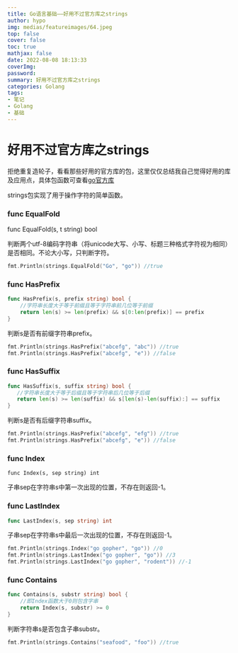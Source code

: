 ```yaml
---
title: Go语言基础——好用不过官方库之strings
author: hypo
img: medias/featureimages/64.jpeg
top: false
cover: false
toc: true
mathjax: false
date: 2022-08-08 18:13:33
coverImg:
password:
summary: 好用不过官方库之strings
categories: Golang
tags:
- 笔记
- Golang
- 基础
---
```

# 好用不过官方库之strings

拒绝重复造轮子，看看那些好用的官方库的包，这里仅仅总结我自己觉得好用的库及应用点，具体包函数可查看[go官方库](https://studygolang.com/pkgdoc)

strings包实现了用于操作字符的简单函数。

### func EqualFold

func EqualFold(s, t string) bool

判断两个utf-8编码字符串（将unicode大写、小写、标题三种格式字符视为相同）是否相同。不论大小写，只判断字符。

```go
fmt.Println(strings.EqualFold("Go", "go")) //true
```

### func HasPrefix

```go
func HasPrefix(s, prefix string) bool {
    //字符串长度大于等于前缀且等于字符串前几位等于前缀
	return len(s) >= len(prefix) && s[0:len(prefix)] == prefix
}
```

判断s是否有前缀字符串prefix。

```go
fmt.Println(strings.HasPrefix("abcefg", "abc")) //true
fmt.Println(strings.HasPrefix("abcefg", "e")) //false
```

### func HasSuffix 

```go
func HasSuffix(s, suffix string) bool {
   //字符串长度大于等于后缀且等于字符串后几位等于后缀
   return len(s) >= len(suffix) && s[len(s)-len(suffix):] == suffix
}
```

判断s是否有后缀字符串suffix。

```go
fmt.Println(strings.HasPrefix("abcefg", "efg")) //true
fmt.Println(strings.HasPrefix("abcefg", "e")) //false
```

### func Index

```
func Index(s, sep string) int
```

子串sep在字符串s中第一次出现的位置，不存在则返回-1。

### func LastIndex

```go
func LastIndex(s, sep string) int
```

子串sep在字符串s中最后一次出现的位置，不存在则返回-1。

```go
fmt.Println(strings.Index("go gopher", "go")) //0
fmt.Println(strings.LastIndex("go gopher", "go")) //3
fmt.Println(strings.LastIndex("go gopher", "rodent")) //-1
```

### func Contains

```go
func Contains(s, substr string) bool {
    //即Index函数大于0则包含字串
	return Index(s, substr) >= 0
}
```


判断字符串s是否包含子串substr。

```go
fmt.Println(strings.Contains("seafood", "foo")) //true
```

